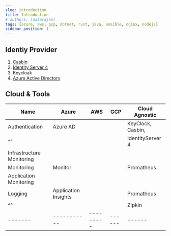 ```yaml
---
slug: introduction
title: Introduction
# authors: [natarajan]
tags: [azure, aws, gcp, dotnet, rust, java, ansible, nginx, nodejs]
sidebar_position: 1
---
```



## Identiy Provider

1. [Casbin](https://casbin.org/en/)
2. [Identity Server 4](https://identityserver4.readthedocs.io/en/latest/)
3. Keycloak
4. [Azure Active Directory](https://docs.microsoft.com/en-us/azure/active-directory-b2c/enable-authentication-web-api)


## Cloud & Tools


| Name          | Azure                 | AWS       | GCP       | Cloud Agnostic                      |
| -------       | -----------           |---------  |------     | ------                              |
| Authentication| Azure AD                                    ||| KeyClock, Casbin,                   |
|^^             |                       |           |           | IdentityServer 4                    |
|                               Infrastructure Monitoring                                          ||||
| Monitoring    | Monitor               |           |           | Promatheus                          |
|                               Application Monitoring                                             ||||
| Logging       | Application Insights  |           |           | Promatheus                          |
| ^^            |                       |           |           | Zipkin                              |
| -------       | -----------           |---------  |------     | ------                              |